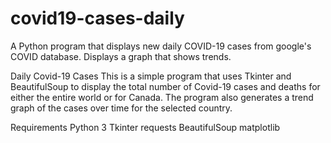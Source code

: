 # covid19-cases-daily
A Python program that displays new daily COVID-19 cases from google's COVID database. Displays a graph that shows trends.

Daily Covid-19 Cases
This is a simple program that uses Tkinter and BeautifulSoup to display the total number of Covid-19 cases and deaths for either the entire world or for Canada. The program also generates a trend graph of the cases over time for the selected country.

Requirements
Python 3
Tkinter
requests
BeautifulSoup
matplotlib
